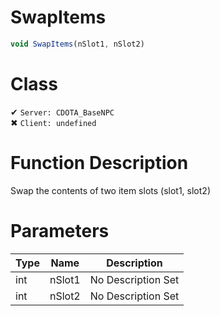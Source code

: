 # SwapItems
```js	
void SwapItems(nSlot1, nSlot2)
```
# Class
✔ `Server: CDOTA_BaseNPC`  
✖ `Client: undefined`  

# Function Description
Swap the contents of two item slots (slot1, slot2)
# Parameters
Type|Name|Description
--|--|--
int|nSlot1|No Description Set
int|nSlot2|No Description Set
